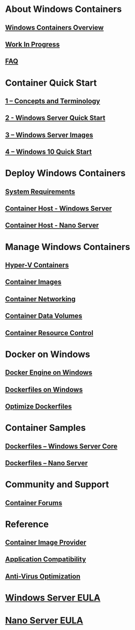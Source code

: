 # About Windows Containers
## [Windows Containers Overview](about/about_overview.md)
## [Work In Progress](about/work_in_progress.md)
## [FAQ](about/faq.md)

# Container Quick Start
## [1 – Concepts and Terminology](quick_start/quick_start.md)
## [2 - Windows Server Quick Start](quick_start/quick_start_windows_server.md)
## [3 – Windows Server Images](quick_start/quick_start_images.md)
## [4 – Windows 10 Quick Start](quick_start/quick_start_windows_10.md)

# Deploy Windows Containers
## [System Requirements](deployment/system_requirements.md)
## [Container Host - Windows Server](deployment/deployment.md)
## [Container Host - Nano Server](deployment/deployment_nano.md)

# Manage Windows Containers
## [Hyper-V Containers](management/hyperv_container.md)
## [Container Images](management/manage_images.md)
## [Container Networking](management/container_networking.md)
## [Container Data Volumes](management/manage_data.md)
## [Container Resource Control](management/manage_resources.md)

# Docker on Windows
## [Docker Engine on Windows](deployment/docker_windows.md)
## [Dockerfiles on Windows](docker/manage_windows_dockerfile.md)
## [Optimize Dockerfiles](docker/optimize_windows_dockerfile.md)

# Container Samples
## [Dockerfiles – Windows Server Core](https://github.com/Microsoft/Virtualization-Documentation/tree/master/windows-container-samples/windowsservercore)
## [Dockerfiles – Nano Server](https://github.com/Microsoft/Virtualization-Documentation/tree/master/windows-container-samples/nanoserver)

# Community and Support
## [Container Forums](https://social.msdn.microsoft.com/Forums/en-US/home?forum=windowscontainers)

# Reference
## [Container Image Provider](https://github.com/PowerShell/ContainerProvider)
## [Application Compatibility](reference/app_compat.md)
## [Anti-Virus Optimization](https://msdn.microsoft.com/en-us/windows/hardware/drivers/ifs/anti-virus-optimization-for-windows-containers)
# [Windows Server EULA](EULA.md)
# [Nano Server EULA](Nano_EULA.md)

